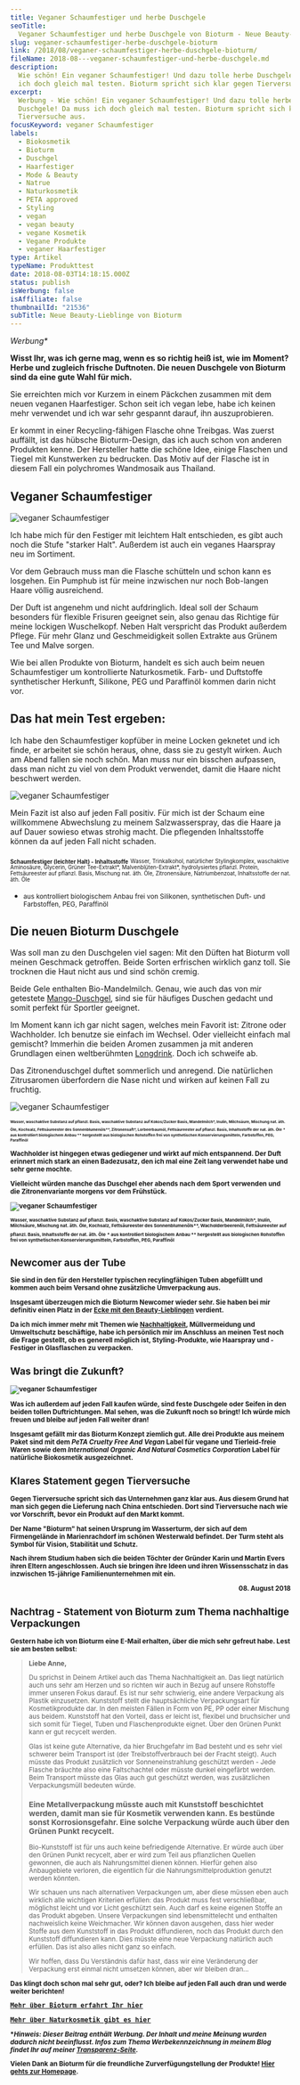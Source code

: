 ```yaml
---
title: Veganer Schaumfestiger und herbe Duschgele
seoTitle:
  Veganer Schaumfestiger und herbe Duschgele von Bioturm - Neue Beauty-Lieblinge
slug: veganer-schaumfestiger-herbe-duschgele-bioturm
link: /2018/08/veganer-schaumfestiger-herbe-duschgele-bioturm/
fileName: 2018-08---veganer-schaumfestiger-und-herbe-duschgele.md
description:
  Wie schön! Ein veganer Schaumfestiger! Und dazu tolle herbe Duschgele! Da muss
  ich doch gleich mal testen. Bioturm spricht sich klar gegen Tierversuche aus.
excerpt:
  Werbung - Wie schön! Ein veganer Schaumfestiger! Und dazu tolle herbe
  Duschgele! Da muss ich doch gleich mal testen. Bioturm spricht sich klar gegen
  Tierversuche aus.
focusKeyword: veganer Schaumfestiger
labels:
  - Biokosmetik
  - Bioturm
  - Duschgel
  - Haarfestiger
  - Mode & Beauty
  - Natrue
  - Naturkosmetik
  - PETA approved
  - Styling
  - vegan
  - vegan beauty
  - vegane Kosmetik
  - Vegane Produkte
  - veganer Haarfestiger
type: Artikel
typeName: Produkttest
date: 2018-08-03T14:18:15.000Z
status: publish
isWerbung: false
isAffiliate: false
thumbnailId: "21536"
subTitle: Neue Beauty-Lieblinge von Bioturm
---
```


<em>Werbung\*</em>

<strong>Wisst Ihr, was ich gerne mag, wenn es so richtig heiß ist, wie im
Moment? Herbe und zugleich frische Duftnoten. Die neuen Duschgele von Bioturm
sind da eine gute Wahl für mich.</strong>

Sie erreichten mich vor Kurzem in einem Päckchen zusammen mit dem neuen veganen
Haarfestiger. Schon seit ich vegan lebe, habe ich keinen mehr verwendet und ich
war sehr gespannt darauf, ihn auszuprobieren.

Er kommt in einer Recycling-fähigen Flasche ohne Treibgas. Was zuerst auffällt,
ist das hübsche Bioturm-Design, das ich auch schon von anderen Produkten kenne.
Der Hersteller hatte die schöne Idee, einige Flaschen und Tiegel mit Kunstwerken
zu bedrucken. Das Motiv auf der Flasche ist in diesem Fall ein polychromes
Wandmosaik aus Thailand.

## Veganer Schaumfestiger

![veganer Schaumfestiger](http://cardamonchai.com/wp-content/uploads/2018/08/43104110834_95d690bd02_z-1-400x300.jpg)

Ich habe mich für den Festiger mit leichtem Halt entschieden, es gibt auch noch
die Stufe "starker Halt". Außerdem ist auch ein veganes Haarspray neu im
Sortiment.

Vor dem Gebrauch muss man die Flasche schütteln und schon kann es losgehen. Ein
Pumphub ist für meine inzwischen nur noch Bob-langen Haare völlig ausreichend.

Der Duft ist angenehm und nicht aufdringlich. Ideal soll der Schaum besonders
für flexible Frisuren geeignet sein, also genau das Richtige für meine lockigen
Wuschelkopf. Neben Halt verspricht das Produkt außerdem Pflege. Für mehr Glanz
und Geschmeidigkeit sollen Extrakte aus Grünem Tee und Malve sorgen.

Wie bei allen Produkte von Bioturm, handelt es sich auch beim neuen
Schaumfestiger um kontrollierte Naturkosmetik. Farb- und Duftstoffe
synthetischer Herkunft, Silikone, PEG und Paraffinöl kommen darin nicht vor.

## Das hat mein Test ergeben:

Ich habe den Schaumfestiger kopfüber in meine Locken geknetet und ich finde, er
arbeitet sie schön heraus, ohne, dass sie zu gestylt wirken. Auch am Abend
fallen sie noch schön. Man muss nur ein bisschen aufpassen, dass man nicht zu
viel von dem Produkt verwendet, damit die Haare nicht beschwert werden.

![veganer Schaumfestiger](http://cardamonchai.com/wp-content/uploads/2018/08/43104109554_4d5ea7caf6_z-1-400x533.jpg)

Mein Fazit ist also auf jeden Fall positiv. Für mich ist der Schaum eine
willkommene Abwechslung zu meinem Salzwasserspray, das die Haare ja auf Dauer
sowieso etwas strohig macht. Die pflegenden Inhaltsstoffe können da auf jeden
Fall nicht schaden.

<strong><sub><small>Schaumfestiger (leichter Halt) -
Inhaltsstoffe</small></sub></strong> <small><sub>Wasser, Trinkalkohol,
natürlicher Stylingkomplex, waschaktive Aminosäure, Glycerin, Grüner
Tee-Extrakt*, Malvenblüten-Extrakt*, hydrolysiertes pflanzl. Protein,
Fettsäureester auf pflanzl. Basis, Mischung nat. äth. Öle, Zitronensäure,
Natriumbenzoat, Inhaltsstoffe der nat. äth. Öle

- aus kontrolliert biologischem Anbau frei von Silikonen, synthetischen Duft-
  und Farbstoffen, PEG, Paraffinöl</sub></small>

## Die neuen Bioturm Duschgele

Was soll man zu den Duschgelen viel sagen: Mit den Düften hat Bioturm voll
meinen Geschmack getroffen. Beide Sorten erfrischen wirklich ganz toll. Sie
trocknen die Haut nicht aus und sind schön cremig.

Beide Gele enthalten Bio-Mandelmilch. Genau, wie auch das von mir getestete
<a href="http://cardamonchai.com/2018/01/bioturm/">Mango-Duschgel</a>, sind sie
für häufiges Duschen gedacht und somit perfekt für Sportler geeignet.

Im Moment kann ich gar nicht sagen, welches mein Favorit ist: Zitrone oder
Wachholder. Ich benutze sie einfach im Wechsel. Oder vielleicht einfach mal
gemischt? Immerhin die beiden Aromen zusammen ja mit anderen Grundlagen einen
weltberühmten
<a href="http://cardamonchai.com/2018/06/tom-yum-mule/">Longdrink</a>. Doch ich
schweife ab.

Das Zitronenduschgel duftet sommerlich und anregend. Die natürlichen
Zitrusaromen überfordern die Nase nicht und wirken auf keinen Fall zu fruchtig.

![veganer Schaumfestiger](http://cardamonchai.com/wp-content/uploads/2018/08/28884414977_24929262e6_z-1-400x300.jpg)

<small><strong><sub> <sub><small>Wasser, waschaktive Substanz auf pflanzl.
Basis, waschaktive Substanz auf Kokos/Zucker Basis, Mandelmilch*, Inulin,
Milchsäure, Mischung nat. äth. Öle, Kochsalz, Fettsäureester des
Sonnenblumenöls\*\*, Zitronensaft*, Lorbeerbaumöl, Fettsäureester auf pflanzl.
Basis, Inhaltsstoffe der nat. äth. Öle</small></sub> <small><sub>\* aus
kontrolliert biologischem Anbau \*\* hergestellt aus biologischen Rohstoffen
frei von synthetischen Konservierungsmitteln, Farbstoffen, PEG,
Paraffinöl</sub></small>

Wachholder ist hingegen etwas gediegener und wirkt auf mich entspannend. Der
Duft erinnert mich stark an einen Badezusatz, den ich mal eine Zeit lang
verwendet habe und sehr gerne mochte.

Vielleicht würden manche das Duschgel eher abends nach dem Sport verwenden und
die Zitronenvariante morgens vor dem Frühstück.

![veganer Schaumfestiger](http://cardamonchai.com/wp-content/uploads/2018/08/43772542812_72f23f49ef_z-1-400x300.jpg)

<small><sub>Wasser, waschaktive Substanz auf pflanzl. Basis, waschaktive
Substanz auf Kokos/Zucker Basis, Mandelmilch*, Inulin, Milchsäure, Mischung nat.
äth. Öle, Kochsalz, Fettsäureester des Sonnenblumenöls\*\*, Wacholderbeerenöl,
Fettsäureester auf pflanzl. Basis, Inhaltsstoffe der nat. äth. Öle</sub></small>
<small><sub>* aus kontrolliert biologischem Anbau \*\* hergestellt aus
biologischen Rohstoffen frei von synthetischen Konservierungsmitteln,
Farbstoffen, PEG, Paraffinöl</sub></small>

## Newcomer aus der Tube

Sie sind in den für den Hersteller typischen recylingfähigen Tuben abgefüllt und
kommen auch beim Versand ohne zusätzliche Umverpackung aus.

Insgesamt überzeugen mich die Bioturm Newcomer wieder sehr. Sie haben bei mir
definitiv einen Platz in der
<a href="https://cardamonchai.com/category/vegan-2/vegan-beauty/">Ecke mit den
Beauty-Lieblingen</a> verdient.

Da ich mich immer mehr mit Themen wie
<a href="https://cardamonchai.com/category/gesellschaft/klima-umweltschutz/">Nachhaltigkeit</a>,
Müllvermeidung und Umweltschutz beschäftige, habe ich persönlich mir im
Anschluss an meinen Test noch die Frage gestellt, ob es generell möglich ist,
Styling-Produkte, wie Haarspray und -Festiger in Glasflaschen zu verpacken.

## Was bringt die Zukunft?

![veganer Schaumfestiger](http://cardamonchai.com/wp-content/uploads/2018/08/42917272255_56ab253d51_z-1-400x300.jpg)

Was ich außerdem auf jeden Fall kaufen würde, sind feste Duschgele oder Seifen
in den beiden tollen Duftrichtungen. Mal sehen, was die Zukunft noch so bringt!
Ich würde mich freuen und bleibe auf jeden Fall weiter dran!

Insgesamt gefällt mir das Bioturm Konzept ziemlich gut. Alle drei Produkte aus
meinem Paket sind mit dem <em>PeTA Cruelty Free And Vegan </em>Label für vegane
und Tierleid-freie Waren sowie dem <em>International Organic And Natural
Cosmetics Corporation</em> Label für natürliche Biokosmetik ausgezeichnet.

## Klares Statement gegen Tierversuche

Gegen Tierversuche spricht sich das Unternehmen ganz klar aus. Aus diesem Grund
hat man sich gegen die Lieferung nach China entschieden. Dort sind Tierversuche
nach wie vor Vorschrift, bevor ein Produkt auf den Markt kommt.

Der Name "Bioturm" hat seinen Ursprung im Wasserturm, der sich auf dem
Firmengelände in Marienrachdorf im schönen Westerwald befindet. Der Turm steht
als Symbol für Vision, Stabilität und Schutz.

Nach ihrem Studium haben sich die beiden Töchter der Gründer Karin und Martin
Evers ihren Eltern angeschlossen. Auch sie bringen ihre Ideen und ihren
Wissensschatz in das inzwischen 15-jährige Familienunternehmen mit ein.

<p style="text-align: right;">08. August 2018</p>

## Nachtrag - Statement von Bioturm zum Thema nachhaltige Verpackungen

Gestern habe ich von Bioturm eine E-Mail erhalten, über die mich sehr gefreut
habe. Lest sie am besten selbst:

<blockquote>Liebe Anne,
<p style="font-weight: 400;">Du sprichst in Deinem Artikel auch das Thema Nachhaltigkeit an. Das liegt natürlich auch uns sehr am Herzen und so richten wir auch in Bezug auf unsere Rohstoffe immer unseren Fokus darauf. Es ist nur sehr schwierig, eine andere Verpackung als Plastik einzusetzen. Kunststoff stellt die hauptsächliche Verpackungsart für Kosmetikprodukte dar. In den meisten Fällen in Form von PE, PP oder einer Mischung aus beidem. Kunststoff hat den Vorteil, dass er leicht ist, flexibel und bruchsicher und sich somit für Tiegel, Tuben und Flaschenprodukte eignet. Über den Grünen Punkt kann er gut recycelt werden.</p>
<p style="font-weight: 400;">Glas ist keine gute Alternative, da hier Bruchgefahr im Bad besteht und es sehr viel schwerer beim Transport ist (der Treibstoffverbrauch bei der Fracht steigt). Auch müsste das Produkt zusätzlich vor Sonneneinstrahlung geschützt werden - Jede Flasche bräuchte also eine Faltschachtel oder müsste dunkel eingefärbt werden. Beim Transport müsste das Glas auch gut geschützt werden, was zusätzlichen Verpackungsmüll bedeuten würde.</p>

### Eine Metallverpackung müsste auch mit Kunststoff beschichtet werden, damit man sie für Kosmetik verwenden kann. Es bestünde sonst Korrosionsgefahr. Eine solche Verpackung würde auch über den Grünen Punkt recycelt.

<p style="font-weight: 400;">Bio-Kunststoff ist für uns auch keine befriedigende Alternative. Er würde auch über den Grünen Punkt recycelt, aber er wird zum Teil aus pflanzlichen Quellen gewonnen, die auch als Nahrungsmittel dienen können. Hierfür gehen also Anbaugebiete verloren, die eigentlich für die Nahrungsmittelproduktion genutzt werden könnten.</p>
<p style="font-weight: 400;">Wir schauen uns nach alternativen Verpackungen um, aber diese müssen eben auch wirklich alle wichtigen Kriterien erfüllen: das Produkt muss fest verschließbar, möglichst leicht und vor Licht geschützt sein. Auch darf es keine eigenen Stoffe an das Produkt abgeben. Unsere Verpackungen sind lebensmittelecht und enthalten nachweislich keine Weichmacher. Wir können davon ausgehen, dass hier weder Stoffe aus dem Kunststoff in das Produkt diffundieren, noch das Produkt durch den Kunststoff diffundieren kann. Dies müsste eine neue Verpackung natürlich auch erfüllen. Das ist also alles nicht ganz so einfach.</p>
<p style="font-weight: 400;">Wir hoffen, dass Du Verständnis dafür hast, dass wir eine Veränderung der Verpackung erst einmal nicht umsetzen können, aber wir bleiben dran...</p>
</blockquote>

Das klingt doch schon mal sehr gut, oder? Ich bleibe auf jeden Fall auch dran
und werde weiter berichten!

<pre><a href="http://cardamonchai.com/2018/01/bioturm/">Mehr über Bioturm erfahrt Ihr hier</a></pre>

<pre><a href="http://cardamonchai.com/2018/03/vegane-kosmetik-und-naturkosmetik/">Mehr über Naturkosmetik gibt es hier</a></pre>

\*<em>Hinweis: Dieser Beitrag enthält Werbung. Der Inhalt und meine Meinung
wurden dadurch nicht beeinflusst. Infos zum Thema Werbekennzeichnung in meinem
Blog findet Ihr auf meiner
<a href="https://cardamonchai.com/werbung/">Transparenz-Seite</a>.</em>

Vielen Dank an Bioturm für die freundliche Zurverfügungstellung der Produkte!
<a href="https://www.bioturm.de/" target="_blank" rel="noopener">Hier gehts zur
Homepage</a>.
